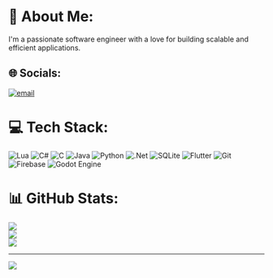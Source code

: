 # 💫 About Me:
I'm a passionate software engineer with a love for building scalable and efficient applications.


## 🌐 Socials:
[![email](https://img.shields.io/badge/Email-D14836?logo=gmail&logoColor=white)](mailto:nmttmn7@gmail.com) 

# 💻 Tech Stack:
![Lua](https://img.shields.io/badge/lua-%232C2D72.svg?style=for-the-badge&logo=lua&logoColor=white) ![C#](https://img.shields.io/badge/c%23-%23239120.svg?style=for-the-badge&logo=csharp&logoColor=white) ![C](https://img.shields.io/badge/c-%2300599C.svg?style=for-the-badge&logo=c&logoColor=white) ![Java](https://img.shields.io/badge/java-%23ED8B00.svg?style=for-the-badge&logo=openjdk&logoColor=white) ![Python](https://img.shields.io/badge/python-3670A0?style=for-the-badge&logo=python&logoColor=ffdd54) ![.Net](https://img.shields.io/badge/.NET-5C2D91?style=for-the-badge&logo=.net&logoColor=white) ![SQLite](https://img.shields.io/badge/sqlite-%2307405e.svg?style=for-the-badge&logo=sqlite&logoColor=white) ![Flutter](https://img.shields.io/badge/Flutter-%2302569B.svg?style=for-the-badge&logo=Flutter&logoColor=white) ![Git](https://img.shields.io/badge/git-%23F05033.svg?style=for-the-badge&logo=git&logoColor=white) ![Firebase](https://img.shields.io/badge/firebase-a08021?style=for-the-badge&logo=firebase&logoColor=ffcd34) ![Godot Engine](https://img.shields.io/badge/GODOT-%23FFFFFF.svg?style=for-the-badge&logo=godot-engine) 
# 📊 GitHub Stats:
![](https://github-readme-stats.vercel.app/api?username=nmttmn7&theme=merko&hide_border=true&include_all_commits=false&count_private=false)<br/>
![](https://github-readme-streak-stats.herokuapp.com/?user=nmttmn7&theme=merko&hide_border=true)<br/>
![](https://github-readme-stats.vercel.app/api/top-langs/?username=nmttmn7&theme=merko&hide_border=true&include_all_commits=false&count_private=false&layout=compact)

---
[![](https://visitcount.itsvg.in/api?id=nmttmn7&icon=0&color=1)](https://visitcount.itsvg.in)

<!-- Proudly created with GPRM ( https://gprm.itsvg.in ) -->
